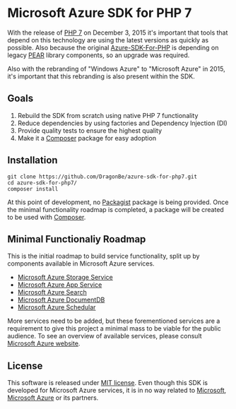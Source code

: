 # Microsoft Azure SDK for PHP 7

With the release of [PHP 7](http://www.php.net) on December 3, 2015 it's important that tools that depend on this technology are using the latest versions as quickly as possible. Also because the original [Azure-SDK-For-PHP](https://github.com/Azure/azure-sdk-for-php) is depending on legacy [PEAR](http://pear.php.net) library components, so an upgrade was required.

Also with the rebranding of "Windows Azure" to "Microsoft Azure" in 2015, it's important that this rebranding is also present within the SDK.

## Goals

  1. Rebuild the SDK from scratch using native PHP 7 functionality
  2. Reduce dependencies by using factories and Dependency Injection (DI)
  3. Provide quality tests to ensure the highest quality
  4. Make it a [Composer](https://getcomposer.org) package for easy adoption

## Installation

```
git clone https://github.com/DragonBe/azure-sdk-for-php7.git
cd azure-sdk-for-php7/
composer install
```

At this point of development, no [Packagist](https://packagist.org) package is being provided. Once the minimal functionality roadmap is completed, a package will be created to be used with [Composer](https://getcomposer.org).

## Minimal Functionaliy Roadmap

This is the initial roadmap to build service functionality, split up by components available in Microsoft Azure services.

  - [Microsoft Azure Storage Service](https://azure.microsoft.com/en-us/documentation/services/storage/)
  - [Microsoft Azure App Service](https://azure.microsoft.com/en-us/documentation/services/app-service/)
  - [Microsoft Azure Search](https://azure.microsoft.com/en-us/documentation/services/search/)
  - [Microsoft Azure DocumentDB](https://azure.microsoft.com/en-us/documentation/services/documentdb/)
  - [Microsoft Azure Schedular](https://azure.microsoft.com/en-us/documentation/services/scheduler/)

More services need to be added, but these forementioned services are a requirement to give this project a minimal mass to be viable for the public audience. To see an overview of available services, please consult [Microsoft Azure website](https://azure.microsoft.com).

## License

This software is released under [MIT license](LICENSE). Even though this SDK is developed for Microsoft Azure services, it is in no way related to [Microsoft](https://www.microsoft.com), [Microsoft Azure](https://azure.microsoft.com) or its partners.